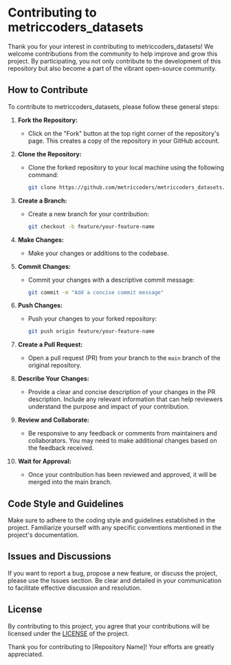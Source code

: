 # Contributing to metriccoders_datasets

Thank you for your interest in contributing to metriccoders_datasets! We welcome contributions from the community to help improve and grow this project. By participating, you not only contribute to the development of this repository but also become a part of the vibrant open-source community.

## How to Contribute

To contribute to metriccoders_datasets, please follow these general steps:

1. **Fork the Repository:**
   - Click on the "Fork" button at the top right corner of the repository's page. This creates a copy of the repository in your GitHub account.

2. **Clone the Repository:**
   - Clone the forked repository to your local machine using the following command:
     ```bash
     git clone https://github.com/metriccoders/metriccoders_datasets.git
     ```

3. **Create a Branch:**
   - Create a new branch for your contribution:
     ```bash
     git checkout -b feature/your-feature-name
     ```

4. **Make Changes:**
   - Make your changes or additions to the codebase.

5. **Commit Changes:**
   - Commit your changes with a descriptive commit message:
     ```bash
     git commit -m "Add a concise commit message"
     ```

6. **Push Changes:**
   - Push your changes to your forked repository:
     ```bash
     git push origin feature/your-feature-name
     ```

7. **Create a Pull Request:**
   - Open a pull request (PR) from your branch to the `main` branch of the original repository.

8. **Describe Your Changes:**
   - Provide a clear and concise description of your changes in the PR description. Include any relevant information that can help reviewers understand the purpose and impact of your contribution.

9. **Review and Collaborate:**
   - Be responsive to any feedback or comments from maintainers and collaborators. You may need to make additional changes based on the feedback received.

10. **Wait for Approval:**
    - Once your contribution has been reviewed and approved, it will be merged into the main branch.

## Code Style and Guidelines

Make sure to adhere to the coding style and guidelines established in the project. Familiarize yourself with any specific conventions mentioned in the project's documentation.

## Issues and Discussions

If you want to report a bug, propose a new feature, or discuss the project, please use the Issues section. Be clear and detailed in your communication to facilitate effective discussion and resolution.

## License

By contributing to this project, you agree that your contributions will be licensed under the [LICENSE](link-to-license) of the project.

Thank you for contributing to [Repository Name]! Your efforts are greatly appreciated.